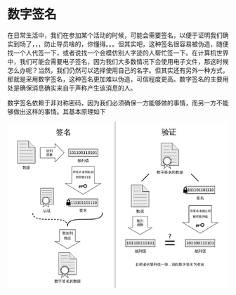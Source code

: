 # 数字签名

在日常生活中，我们在参加某个活动的时候，可能会需要签名，以便于证明我们确实到场了，，，防止导员啥的，你懂得。。。但其实吧，这种签名很容易被伪造，随便找一个人代签一下，或者说找一个会模仿别人字迹的人帮忙签一下。在计算机世界中，我们可能会需要电子签名，因为我们大多数情况下会使用电子文件，那这时候怎么办呢？当然，我们仍然可以选择使用自己的名字。但其实还有另外一种方式，那就是采用数字签名，这种签名更加难以伪造，可信程度更高。数字签名的主要用处是确保消息确实来自于声称产生该消息的人。

数字签名依赖于非对称密码，因为我们必须确保一方能够做的事情，而另一方不能够做出这样的事情。其基本原理如下

![](./figure/Digital_Signature_diagram.png)
